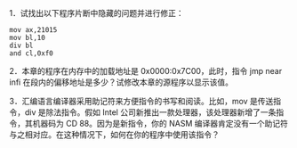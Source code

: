 1．试找出以下程序片断中隐藏的问题并进行修正：

```
mov ax,21015
mov bl,10
div bl
and cl,0xf0
```


2．本章的程序在内存中的加载地址是 0x0000:0x7C00，此时，指令 jmp near infi 在段内的偏移地址是多少？试修改本章的源程序以显示该值。



3．汇编语言编译器采用助记符来方便指令的书写和阅读。比如，mov 是传送指令，div 是除法指令。假如 Intel 公司新推出一款处理器，该处理器新增了一条指令，其机器码为 CD 88。因为是新指令，你的 NASM 编译器肯定没有一个助记符与之相对应。在这种情况下，如何在你的程序中使用该指令？

